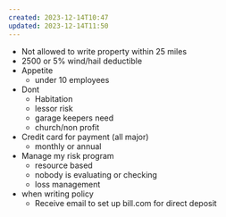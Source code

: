 ```yaml
---
created: 2023-12-14T10:47
updated: 2023-12-14T11:50
---
```

- Not allowed to write property within 25 miles 
- 2500 or 5% wind/hail deductible
- Appetite
	- under 10 employees
- Dont
	- Habitation
	- lessor risk
	- garage keepers need
	- church/non profit
- Credit card for payment (all major)
	- monthly or annual
- Manage my risk program
	- resource based
	- nobody is evaluating or checking
	- loss management
- when writing policy
	- Receive email to set up bill.com for direct deposit